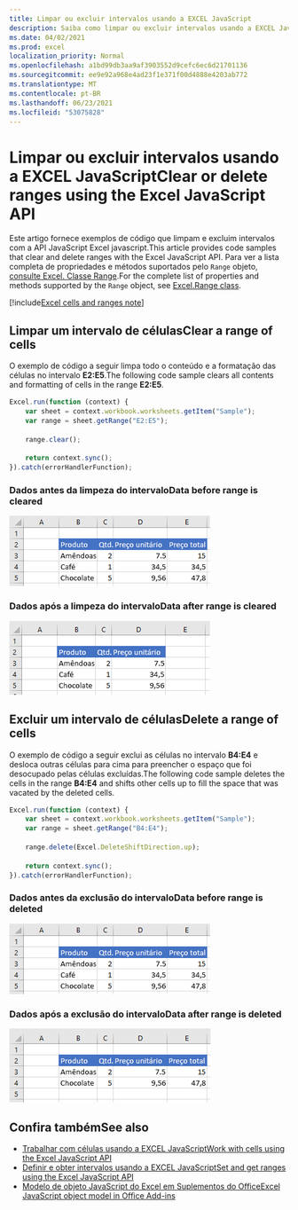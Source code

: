 ```yaml
---
title: Limpar ou excluir intervalos usando a EXCEL JavaScript
description: Saiba como limpar ou excluir intervalos usando a EXCEL JavaScript.
ms.date: 04/02/2021
ms.prod: excel
localization_priority: Normal
ms.openlocfilehash: a1bd99db3aa9af3903552d9cefc6ec6d21701136
ms.sourcegitcommit: ee9e92a968e4ad23f1e371f00d4888e4203ab772
ms.translationtype: MT
ms.contentlocale: pt-BR
ms.lasthandoff: 06/23/2021
ms.locfileid: "53075828"
---
```

# <a name="clear-or-delete-ranges-using-the-excel-javascript-api"></a><span data-ttu-id="e5f94-103">Limpar ou excluir intervalos usando a EXCEL JavaScript</span><span class="sxs-lookup"><span data-stu-id="e5f94-103">Clear or delete ranges using the Excel JavaScript API</span></span>

<span data-ttu-id="e5f94-104">Este artigo fornece exemplos de código que limpam e excluim intervalos com a API JavaScript Excel javascript.</span><span class="sxs-lookup"><span data-stu-id="e5f94-104">This article provides code samples that clear and delete ranges with the Excel JavaScript API.</span></span> <span data-ttu-id="e5f94-105">Para ver a lista completa de propriedades e métodos suportados pelo `Range` objeto, [consulte Excel. Classe Range](/javascript/api/excel/excel.range).</span><span class="sxs-lookup"><span data-stu-id="e5f94-105">For the complete list of properties and methods supported by the `Range` object, see [Excel.Range class](/javascript/api/excel/excel.range).</span></span>

[!include[Excel cells and ranges note](../includes/note-excel-cells-and-ranges.md)]

## <a name="clear-a-range-of-cells"></a><span data-ttu-id="e5f94-106">Limpar um intervalo de células</span><span class="sxs-lookup"><span data-stu-id="e5f94-106">Clear a range of cells</span></span>

<span data-ttu-id="e5f94-107">O exemplo de código a seguir limpa todo o conteúdo e a formatação das células no intervalo **E2:E5**.</span><span class="sxs-lookup"><span data-stu-id="e5f94-107">The following code sample clears all contents and formatting of cells in the range **E2:E5**.</span></span>  

```js
Excel.run(function (context) {
    var sheet = context.workbook.worksheets.getItem("Sample");
    var range = sheet.getRange("E2:E5");

    range.clear();

    return context.sync();
}).catch(errorHandlerFunction);
```

### <a name="data-before-range-is-cleared"></a><span data-ttu-id="e5f94-108">Dados antes da limpeza do intervalo</span><span class="sxs-lookup"><span data-stu-id="e5f94-108">Data before range is cleared</span></span>

![Dados em Excel antes que o intervalo seja limpo.](../images/excel-ranges-start.png)

### <a name="data-after-range-is-cleared"></a><span data-ttu-id="e5f94-110">Dados após a limpeza do intervalo</span><span class="sxs-lookup"><span data-stu-id="e5f94-110">Data after range is cleared</span></span>

![Os dados Excel depois que o intervalo for limpo.](../images/excel-ranges-after-clear.png)

## <a name="delete-a-range-of-cells"></a><span data-ttu-id="e5f94-112">Excluir um intervalo de células</span><span class="sxs-lookup"><span data-stu-id="e5f94-112">Delete a range of cells</span></span>

<span data-ttu-id="e5f94-113">O exemplo de código a seguir exclui as células no intervalo **B4:E4** e desloca outras células para cima para preencher o espaço que foi desocupado pelas células excluídas.</span><span class="sxs-lookup"><span data-stu-id="e5f94-113">The following code sample deletes the cells in the range **B4:E4** and shifts other cells up to fill the space that was vacated by the deleted cells.</span></span>

```js
Excel.run(function (context) {
    var sheet = context.workbook.worksheets.getItem("Sample");
    var range = sheet.getRange("B4:E4");

    range.delete(Excel.DeleteShiftDirection.up);

    return context.sync();
}).catch(errorHandlerFunction);
```

### <a name="data-before-range-is-deleted"></a><span data-ttu-id="e5f94-114">Dados antes da exclusão do intervalo</span><span class="sxs-lookup"><span data-stu-id="e5f94-114">Data before range is deleted</span></span>

![Dados em Excel antes que o intervalo seja excluído.](../images/excel-ranges-start.png)

### <a name="data-after-range-is-deleted"></a><span data-ttu-id="e5f94-116">Dados após a exclusão do intervalo</span><span class="sxs-lookup"><span data-stu-id="e5f94-116">Data after range is deleted</span></span>

![Dados no Excel após o intervalo ser excluído.](../images/excel-ranges-after-delete.png)


## <a name="see-also"></a><span data-ttu-id="e5f94-118">Confira também</span><span class="sxs-lookup"><span data-stu-id="e5f94-118">See also</span></span>

- [<span data-ttu-id="e5f94-119">Trabalhar com células usando a EXCEL JavaScript</span><span class="sxs-lookup"><span data-stu-id="e5f94-119">Work with cells using the Excel JavaScript API</span></span>](excel-add-ins-cells.md)
- [<span data-ttu-id="e5f94-120">Definir e obter intervalos usando a EXCEL JavaScript</span><span class="sxs-lookup"><span data-stu-id="e5f94-120">Set and get ranges using the Excel JavaScript API</span></span>](excel-add-ins-ranges-set-get.md)
- [<span data-ttu-id="e5f94-121">Modelo de objeto JavaScript do Excel em Suplementos do Office</span><span class="sxs-lookup"><span data-stu-id="e5f94-121">Excel JavaScript object model in Office Add-ins</span></span>](excel-add-ins-core-concepts.md)
